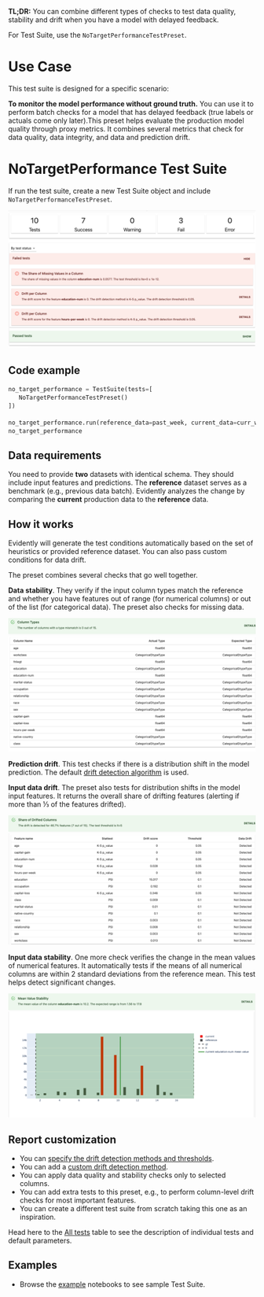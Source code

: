 **TL;DR:** You can combine different types of checks to test data quality, stability and drift when you have a model with delayed feedback.

For Test Suite, use the `NoTargetPerformanceTestPreset`.

# Use Case

This test suite is designed for a specific scenario:

**To monitor the model performance without ground truth.** You can use it to perform batch checks for a model that has delayed feedback (true labels or actuals come only later).This preset helps evaluate the production model quality through proxy metrics. It combines several metrics that check for data quality, data integrity, and data and prediction drift. 

# NoTargetPerformance Test Suite

If run the test suite, create a new Test Suite object and include `NoTargetPerformanceTestPreset`.

![](../.gitbook/assets/tests/test_preset_notargetperformance-min.png)

## Code example

```python
no_target_performance = TestSuite(tests=[
   NoTargetPerformanceTestPreset()
])
 
no_target_performance.run(reference_data=past_week, current_data=curr_week)
no_target_performance
```

## Data requirements

You need to provide **two** datasets with identical schema. They should include input features and predictions. The **reference** dataset serves as a benchmark (e.g., previous data batch). Evidently analyzes the change by comparing the **current** production data to the **reference** data.

## How it works

Evidently will generate the test conditions automatically based on the set of heuristics or provided reference dataset. You can also pass custom conditions for data drift.

The preset combines several checks that go well together.

**Data stability**. They verify if the input column types match the reference and whether you have features out of range (for numerical columns) or out of the list (for categorical data). The preset also checks for missing data. 

![](../.gitbook/assets/tests/test_column_type.png)

**Prediction drift**. This test checks if there is a distribution shift in the model prediction. The default [drift detection algorithm](../reference/data-drift-algorithm.md) is used.

**Input data drift**. The preset also tests for distribution shifts in the model input features. It returns the overall share of drifting features (alerting if more than ⅓ of the features drifted). 

![](../.gitbook/assets/tests/test_share_of_drifted_features.png)

**Input data stability**. One more check verifies the change in the mean values of numerical features. It automatically tests if the means of all numerical columns are within 2 standard deviations from the reference mean. This test helps detect significant changes.

![](../.gitbook/assets/tests/test_mean_in_sigmas.png)

## Report customization

* You can [specify the drift detection methods and thresholds](../customization/options-for-statistical-tests.md). 
* You can add a [custom drift detection method](../customization/add-custom-metric-or-test.md).
* You can apply data quality and stability checks only to selected columns. 
* You can add extra tests to this preset, e.g., to perform column-level drift checks for most important features. 
* You can create a different test suite from scratch taking this one as an inspiration. 

Head here to the [All tests](../reference/all-tests.md) table to see the description of individual tests and default parameters. 

## Examples

* Browse the [example](../get-started/examples.md) notebooks to see sample Test Suite.

